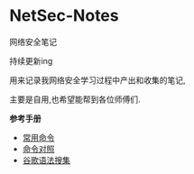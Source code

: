 # NetSec-Notes
网络安全笔记

持续更新ing

用来记录我网络安全学习过程中产出和收集的笔记,

主要是自用,也希望能帮到各位师傅们.

**参考手册**

- [常用命令](docs/常用命令(持续更新).md)
- [命令对照](docs/win-Linux命令对照(部分).md)
- [谷歌语法搜集](docs/Google-Dorks.md)

